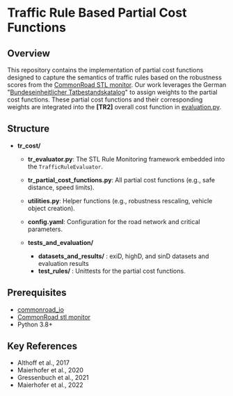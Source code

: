 # Traffic Rule Based Partial Cost Functions

## Overview

This repository contains the implementation of partial cost functions designed to capture the semantics of traffic rules based on the robustness scores from the [CommonRoad STL monitor](https://gitlab.lrz.de/cps/commonroad/commonroad-stl-monitor). Our work leverages the German "[Bundeseinheitlicher Tatbestandskatalog](https://www.kba.de/DE/Themen/ZentraleRegister/FAER/BT_KAT_OWI/bkat_owi_22_08_2024.pdf;jsessionid=861483D30B1A928AD641DAA0A78BB1C6.live21303?__blob=publicationFile&v=4)" to assign weights to the partial cost functions. These partial cost functions and their corresponding weights are integrated into the **[TR2]** overall cost function in [evaluation.py](https://gitlab.lrz.de/cps/commonroad-drivability-checker/-/blob/local_development/commonroad_dc/costs/evaluation.py).


## Structure

- **tr_cost/**
  - **tr_evaluator.py**: The STL Rule Monitoring framework embedded into the `TrafficRuleEvaluator`.
  - **tr_partial_cost_functions.py**: All partial cost functions (e.g., safe distance, speed limits).
  - **utilities.py**: Helper functions (e.g., robustness rescaling, vehicle object creation).
  - **config.yaml**: Configuration for the road network and critical parameters.

  - **tests_and_evaluation/**
    - **datasets_and_results/** : exiD, highD, and sinD datasets and evaluation results
    - **test_rules/** : Unittests for the partial cost functions.


## Prerequisites

- [commonroad_io](https://gitlab.lrz.de/cps/commonroad/commonroad-io)
- [CommonRoad stl monitor](https://gitlab.lrz.de/cps/commonroad/commonroad-stl-monitor)
- Python 3.8+


## Key References

- Althoff et al., 2017
- Maierhofer et al., 2020
- Gressenbuch et al., 2021
- Maierhofer et al., 2022

